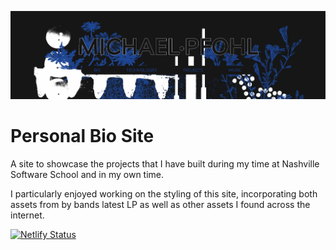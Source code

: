 ![Personal Bio Site Header](src/assets/images/main/nav-header.png)

# Personal Bio Site
A site to showcase the projects that I have built during my time at Nashville Software School and in my own time. 

I particularly enjoyed working on the styling of this site, incorporating both assets from by bands latest LP as well as other assets I found across the internet. 



[![Netlify Status](https://api.netlify.com/api/v1/badges/30e5e72c-3812-4c04-bee0-48e3fd558a7b/deploy-status)](https://app.netlify.com/sites/michael-pfohl/deploys)
